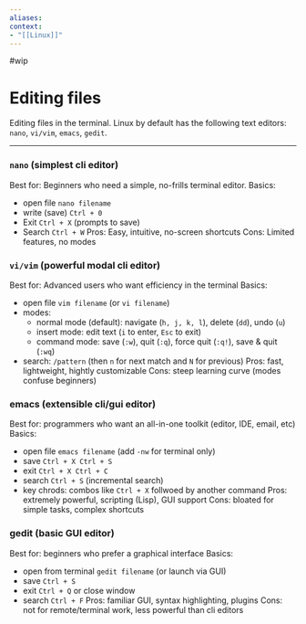 ```yaml
---
aliases:
context:
- "[[Linux]]"
---
```


#wip

# Editing files

Editing files in the terminal.
Linux by default has the following text editors: `nano`, `vi/vim`, `emacs`, `gedit`.

---

### `nano` (simplest cli editor)
Best for: Beginners who need a simple, no-frills terminal editor.
Basics:
- open file `nano filename`
- write (save) `Ctrl + 0`
- Exit `Ctrl + X` (prompts to save)
- Search `Ctrl + W`
Pros: Easy, intuitive, no-screen shortcuts
Cons: Limited features, no modes


### `vi/vim` (powerful modal cli editor)
Best for: Advanced users who want efficiency in the terminal
Basics:
- open file `vim filename` (or `vi filename`)
- modes:
    - normal mode (default): navigate (`h, j, k, l`), delete (`dd`), undo (`u`)
    - insert mode: edit text (`i` to enter, `Esc` to exit)
    - command mode: save (`:w`), quit (`:q`), force quit (`:q!`), save & quit (`:wq`)
- search: `/pattern` (then `n` for next match and `N` for previous)
Pros: fast, lightweight, hightly customizable
Cons: steep learning curve (modes confuse beginners)


### emacs (extensible cli/gui editor)
Best for: programmers who want an all-in-one toolkit (editor, IDE, email, etc)
Basics:
- open file `emacs filename` (add `-nw` for terminal only)
- save `Ctrl + X Ctrl + S`
- exit `Ctrl + X Ctrl + C`
- search `Ctrl + S` (incremental search)
- key chrods: combos like `Ctrl + X` follwoed by another command
Pros: extremely powerful, scripting (Lisp), GUI support
Cons: bloated for simple tasks, complex shortcuts


### gedit (basic GUI editor)
Best for: beginners who prefer a graphical interface
Basics:
- open from terminal `gedit filename` (or launch via GUI)
- save `Ctrl + S`
- exit `Ctrl + Q` or close window
- search `Ctrl + F`
Pros: familiar GUI, syntax highlighting, plugins
Cons: not for remote/terminal work, less powerful than cli editors

